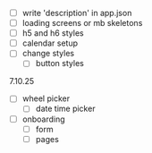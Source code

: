 - [ ] write 'description' in app.json
- [ ] loading screens or mb skeletons
- [ ] h5 and h6 styles
- [ ] calendar setup
- [ ] change styles
   - [ ] button styles

7.10.25
- [ ] wheel picker
   - [ ] date time picker
- [ ] onboarding
   - [ ] form
   - [ ] pages
